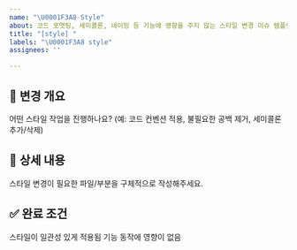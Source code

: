 ```yaml
---
name: "\U0001F3A8 Style"
about: 코드 포맷팅, 세미콜론, 네이밍 등 기능에 영향을 주지 않는 스타일 변경 이슈 템플릿입니다.
title: "[style] "
labels: "\U0001F3A8 style"
assignees: ''

---
```


## 🎨 변경 개요
어떤 스타일 작업을 진행하나요?
(예: 코드 컨벤션 적용, 불필요한 공백 제거, 세미콜론 추가/삭제)

## 📝 상세 내용
스타일 변경이 필요한 파일/부분을 구체적으로 작성해주세요.

## ✅ 완료 조건
스타일이 일관성 있게 적용됨
기능 동작에 영향이 없음
